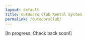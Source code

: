 ```yaml
---
layout: default
title: Outdoors Club Rental System
permalink: /OutdoorsClub/
---
```


[In progress. Check back soon!]
